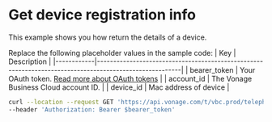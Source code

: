 # Get device registration info

This example shows you how return the details of a device. 

Replace the following placeholder values in the sample code:
| Key        | Description                                                                                            |
|------------|--------------------------------------------------------------------------------------------------------|
| bearer_token | Your OAuth token. [Read more about OAuth tokens](https://developer.nexmo.com/vonage-business-cloud/vbc-apis/getting-started/authentication) |
| account_id | The Vonage Business Cloud account ID. |
| device_id | Mac address of device | 

``` bash
curl --location --request GET 'https://api.vonage.com/t/vbc.prod/telephony/v3/registration/accounts/$account_id/devices/$device_id' \
--header 'Authorization: Bearer $bearer_token'
```
